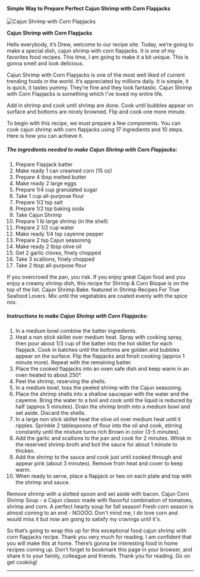             

#### Simple Way to Prepare Perfect Cajun Shrimp with Corn Flapjacks

![Cajun Shrimp with Corn Flapjacks](https://img-global.cpcdn.com/recipes/5416971356078080/751x532cq70/cajun-shrimp-with-corn-flapjacks-recipe-main-photo.jpg)

**Cajun Shrimp with Corn Flapjacks**

Hello everybody, it’s Drew, welcome to our recipe site. Today, we’re going to make a special dish, cajun shrimp with corn flapjacks. It is one of my favorites food recipes. This time, I am going to make it a bit unique. This is gonna smell and look delicious.

Cajun Shrimp with Corn Flapjacks is one of the most well liked of current trending foods in the world. It’s appreciated by millions daily. It is simple, it is quick, it tastes yummy. They’re fine and they look fantastic. Cajun Shrimp with Corn Flapjacks is something which I’ve loved my entire life.

Add in shrimp and cook until shrimp are done. Cook until bubbles appear on surface and bottoms are nicely browned. Flip and cook one more minute.

To begin with this recipe, we must prepare a few components. You can cook cajun shrimp with corn flapjacks using 17 ingredients and 10 steps. Here is how you can achieve it.

##### The ingredients needed to make Cajun Shrimp with Corn Flapjacks:

1.  Prepare Flapjack batter
2.  Make ready 1 can creamed corn (15 oz)
3.  Prepare 4 tbsp melted butter
4.  Make ready 2 large eggs
5.  Prepare 1/4 cup granulated sugar
6.  Take 1 cup all-purpose flour
7.  Prepare 1/2 tsp salt
8.  Prepare 1/2 tsp baking soda
9.  Take Cajun Shrimp
10.  Prepare 1 lb large shrimp (in the shell)
11.  Prepare 2 1/2 cup water
12.  Make ready 1/4 tsp cayenne pepper
13.  Prepare 2 tsp Cajun seasoning
14.  Make ready 2 tbsp olive oil
15.  Get 2 garlic cloves, finely chopped
16.  Take 3 scallions, finely chopped
17.  Take 2 tbsp all-purpose flour

If you overcrowd the pan, you risk. If you enjoy great Cajun food and you enjoy a creamy shrimp dish, this recipe for Shrimp & Corn Bisque is on the top of the list. Cajun Shrimp Bake. featured in Shrimp Recipes For True Seafood Lovers. Mix until the vegetables are coated evenly with the spice mix.

##### Instructions to make Cajun Shrimp with Corn Flapjacks:

1.  In a medium bowl combine the batter ingredients.
2.  Heat a non stick skillet over medium heat. Spray with cooking spray, then pour about 1/3 cup of the batter into the hot skillet for each flapjack. Cook in batches until the bottoms are golden and bubbles appear on the surface. Flip the flapjacks and finish cooking (approx 1 minute more). Repeat with the remaining batter.
3.  Place the cooked flapjacks into an oven safe dish and keep warm in an oven heated to about 250°.
4.  Peel the shrimp, reserving the shells.
5.  In a medium bowl, toss the peeled shrimp with the Cajun seasoning.
6.  Place the shrimp shells into a shallow saucepan with the water and the cayenne. Bring the water to a boil and cook until the liquid is reduced by half (approx 5 minutes). Drain the shrimp broth into a medium bowl and set aside. Discard the shells.
7.  In a large non stick skillet heat the olive oil over medium heat until it ripples. Sprinkle 2 tablespoons of flour into the oil and cook, stirring constantly until the mixture turns rich Brown in color (3-5 minutes).
8.  Add the garlic and scallions to the pan and cook for 2 minutes. Whisk in the reserved shrimp broth and boil the sauce for about 1 minute to thicken.
9.  Add the shrimp to the sauce and cook just until cooked through and appear pink (about 3 minutes). Remove from heat and cover to keep warm.
10.  When ready to serve, place a flapjack or two on each plate and top with the shrimp and sauce.

Remove shrimp with a slotted spoon and set aside with bacon. Cajun Corn Shrimp Soup - a Cajun classic made with flavorful combination of tomatoes, shrimp and corn. A perfect hearty soup for fall season! Fresh corn season is almost coming to an end - NOOOO. Don't mind me, I do love corn and would miss it but now am going to satisfy my cravings until it's.

So that’s going to wrap this up for this exceptional food cajun shrimp with corn flapjacks recipe. Thank you very much for reading. I am confident that you will make this at home. There’s gonna be interesting food in home recipes coming up. Don’t forget to bookmark this page in your browser, and share it to your family, colleague and friends. Thank you for reading. Go on get cooking!

* * *